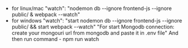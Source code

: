 - for linux/mac
  "watch": "nodemon db --ignore frontend-js --ignore public/ & webpack --watch"
- for windows
  "watch": "start nodemon db --ignore frontend-js --ignore public/ && start webpack --watch"
  "For start Mongodb connection: create your mongouri url from mongodb and paste it in .env file"
And then run command - npm run watch
